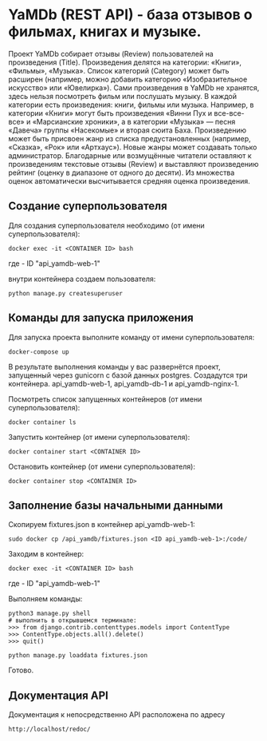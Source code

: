 # YaMDb (REST API) - база отзывов о фильмах, книгах и музыке.

Проект YaMDb собирает отзывы (Review) пользователей на произведения (Title). Произведения делятся на категории: «Книги», «Фильмы», «Музыка». Список категорий (Category) может быть расширен (например, можно добавить категорию «Изобразительное искусство» или «Ювелирка»).
Сами произведения в YaMDb не хранятся, здесь нельзя посмотреть фильм или послушать музыку.
В каждой категории есть произведения: книги, фильмы или музыка. Например, в категории «Книги» могут быть произведения «Винни Пух и все-все-все» и «Марсианские хроники», а в категории «Музыка» — песня «Давеча» группы «Насекомые» и вторая сюита Баха. Произведению может быть присвоен жанр из списка предустановленных (например, «Сказка», «Рок» или «Артхаус»). Новые жанры может создавать только администратор.
Благодарные или возмущённые читатели оставляют к произведениям текстовые отзывы (Review) и выставляют произведению рейтинг (оценку в диапазоне от одного до десяти). Из множества оценок автоматически высчитывается средняя оценка произведения.
 
## Создание суперпользователя

Для создания суперпользователя необходимо (от имени суперпользователя):

```
docker exec -it <CONTAINER ID> bash
```
где <CONTAINER ID> - ID "api_yamdb-web-1"


внутри контейнера создаем пользователя:

```
python manage.py createsuperuser
```


## Команды для запуска приложения

Для запуска проекта выполните команду от имени суперпользователя:

```
docker-compose up
```

В результате выполнения команды у вас развернётся проект, запущенный через gunicorn с базой данных postgres.
Создадутся три контейнера. api_yamdb-web-1, api_yamdb-db-1 и api_yamdb-nginx-1.

Посмотреть список запущенных контейнеров (от имени суперпользователя):

```
docker container ls
```

Запустить контейнер (от имени суперпользователя):

```
docker container start <CONTAINER ID>
```

Остановить контейнер (от имени суперпользователя):

```
docker container stop <CONTAINER ID>
```

## Заполнение базы начальными данными

Скопируем fixtures.json в контейнер api_yamdb-web-1:

```
sudo docker cp /api_yamdb/fixtures.json <ID api_yamdb-web-1>:/code/ 
```

Заходим в контейнер:

```
docker exec -it <CONTAINER ID> bash
```
где <CONTAINER ID> - ID "api_yamdb-web-1"


Выполняем команды:

```
python3 manage.py shell  
# выполнить в открывшемся терминале:
>>> from django.contrib.contenttypes.models import ContentType
>>> ContentType.objects.all().delete()
>>> quit()

python manage.py loaddata fixtures.json 
```

Готово.

## Документация API

Документация к непосредственно API расположена по адресу

```
http://localhost/redoc/
```
